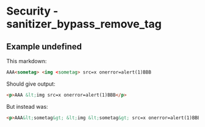 # Security - sanitizer_bypass_remove_tag

## Example undefined

This markdown:

````````````markdown
AAA<sometag> <img <sometag> src=x onerror=alert(1)BBB

````````````

Should give output:

````````````html
<p>AAA &lt;img src=x onerror=alert(1)BBB</p>
````````````

But instead was:

````````````html
<p>AAA&lt;sometag&gt; &lt;img &lt;sometag&gt; src=x onerror=alert(1)BBB</p>
````````````
